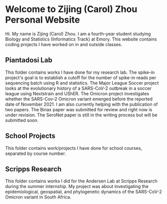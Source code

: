 # Welcome to Zijing (Carol) Zhou Personal Website

Hi. My name is Zijing (Carol) Zhou. I am a fourth-year student studying Biology and Statistics (Informatics Track) at Emory. This website contains coding projects I have worked on in and outside classes.

## Piantadosi Lab
This folder contains works I have done for my research lab. The spike-in project's goal is to establish a cutoff for the number of spike-in reads per sequencing batch using R and statistics. The Major League Soccer project looks at the evolutionary history of a SARS-CoV-2 outbreak in a soccer league using Nextstrain and UShER. The Omicron project investigates whether the SARS-Cov-2 Omicron variant emerged before the reported date of November 2021. I am also currently helping with the publication of two papers. The Binax paper was submitted for review and right now is under revision. The SeroNet paper is still in the writing process but will be submitted soon.

## School Projects
This folder contains work/projects I have done for school courses, separated by course number.

## Scripps Research
This folder contains works I did for the Andersen Lab at Scripps Research during the summer internship. My project was about investigating the epidemiological, geospatial, and phylogenetic dynamics of the SARS-CoV-2 Omicron variant in South Africa.
